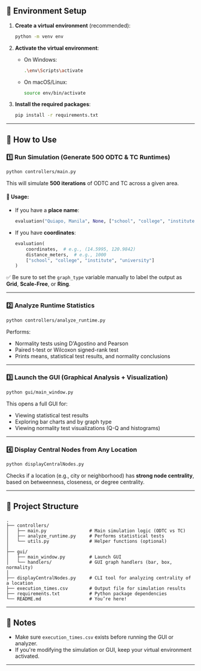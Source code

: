 ## 🔧 Environment Setup

1. **Create a virtual environment** (recommended):
   ```bash
   python -m venv env
   ```

2. **Activate the virtual environment**:

   - On Windows:
     ```bash
     .\env\Scripts\activate
     ```

   - On macOS/Linux:
     ```bash
     source env/bin/activate
     ```

3. **Install the required packages**:
   ```bash
   pip install -r requirements.txt
   ```

---

## 🚀 How to Use

### 1️⃣ Run Simulation (Generate 500 ODTC & TC Runtimes)

```bash
python controllers/main.py
```

This will simulate **500 iterations** of ODTC and TC across a given area.

#### 🔹 Usage:
- If you have a **place name**:
  ```python
  evaluation("Quiapo, Manila", None, ["school", "college", "institute", "university"])
  ```
- If you have **coordinates**:
  ```python
  evaluation(
      coordinates,  # e.g., (14.5995, 120.9842)
      distance_meters,  # e.g., 1000
      ["school", "college", "institute", "university"]
  )
  ```

✅ Be sure to set the `graph_type` variable manually to label the output as **Grid**, **Scale-Free**, or **Ring**.

---

### 2️⃣ Analyze Runtime Statistics

```bash
python controllers/analyze_runtime.py
```

Performs:
- Normality tests using D'Agostino and Pearson
- Paired t-test or Wilcoxon signed-rank test
- Prints means, statistical test results, and normality conclusions

---

### 3️⃣ Launch the GUI (Graphical Analysis + Visualization)

```bash
python gui/main_window.py
```

This opens a full GUI for:
- Viewing statistical test results
- Exploring bar charts and by graph type
- Viewing normality test visualizations (Q-Q and histograms)

---

### 4️⃣ Display Central Nodes from Any Location

```bash
python displayCentralNodes.py
```

Checks if a location (e.g., city or neighborhood) has **strong node centrality**, based on betweenness, closeness, or degree centrality.

---

## 📁 Project Structure

```
.
├── controllers/
│   ├── main.py                # Main simulation logic (ODTC vs TC)
│   ├── analyze_runtime.py     # Performs statistical tests
│   └── utils.py               # Helper functions (optional)
│
├── gui/
│   ├── main_window.py         # Launch GUI
│   └── handlers/              # GUI graph handlers (bar, box, normality)
│
├── displayCentralNodes.py     # CLI tool for analyzing centrality of a location
├── execution_times.csv        # Output file for simulation results
├── requirements.txt           # Python package dependencies
└── README.md                  # You’re here!
```

---

## 📌 Notes

- Make sure `execution_times.csv` exists before running the GUI or analyzer.
- If you're modifying the simulation or GUI, keep your virtual environment activated.

---
